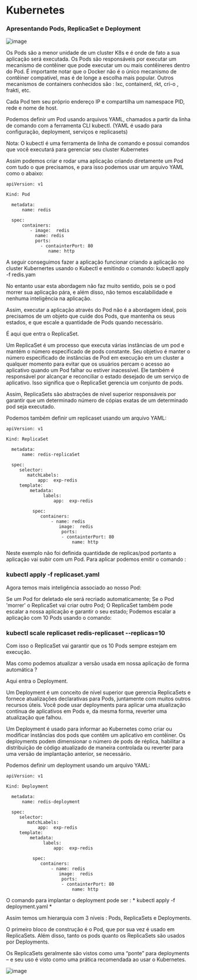 # Kubernetes

### Apresentando Pods, ReplicaSet e Deployment

![image](https://user-images.githubusercontent.com/77034798/215281845-96cce564-b716-434d-8e51-459bb5b5eb52.png)


Os Pods são a menor unidade de um cluster K8s e é onde de fato a sua aplicação  será executada.  Os Pods são responsáveis ​​por executar um mecanismo de contêiner que pode executar um ou mais contêineres dentro do Pod. É importante notar que o Docker não é o único mecanismo de contêiner compatível, mas é de longe a escolha mais popular. Outros mecanismos de containers conhecidos são : lxc, containerd, rkt, cri-o , frakti, etc.

Cada Pod tem seu próprio endereço IP e compartilha um namespace PID, rede e nome de host.

Podemos definir um Pod usando arquivos YAML, chamados a partir da linha de comando com a ferramenta CLI kubectl. (YAML é usado para configuração, deployment, serviços e replicasets)

Nota: O kubectl é uma ferramenta de linha de comando e possui comandos que você executará para gerenciar seu cluster Kubernetes

Assim podemos criar e rodar uma aplicação criando diretamente um Pod com tudo o que precisamos, e para isso podemos usar um arquivo YAML como o abaixo:

```
apiVersion: v1

Kind: Pod

  metadata:
      name: redis

  spec:
      containers:
         - image:  redis
           name: redis
           ports:
             - containterPort: 80
                name: http    
```
                
A seguir conseguimos fazer a aplicação funcionar criando a aplicação no cluster Kubernertes usando o Kubectl e emitindo o comando:  kubectl apply -f redis.yam

No entanto usar  esta abordagem não faz muito sentido, pois se o pod morrer sua aplicação pára, e além disso, não temos escalabilidade e nenhuma inteligência na aplicação.

Assim, executar a aplicação através do Pod não é a abordagem ideal, pois precisamos de um objeto que cuide dos Pods, que mantenha os seus estados, e que escale a quantidade de Pods quando necessário.

É aqui que entra o ReplicaSet.

Um ReplicaSet é um processo que executa várias instâncias de um pod e mantém o número especificado de pods constante. Seu objetivo é manter o número especificado de instâncias de Pod em execução em um cluster a qualquer momento para evitar que os usuários percam o acesso ao aplicativo quando um Pod falhar ou estiver inacessível. Ele também é responsável por alcançar e reconciliar o estado desejado de um serviço de aplicativo. Isso significa que o ReplicaSet gerencia um conjunto de pods.

Assim, ReplicaSets são abstrações de nível superior responsáveis ​​por garantir que um determinado número de cópias exatas de um determinado pod seja executado.

Podemos também definir um replicaset usando um arquivo YAML:

```
apiVersion: v1

Kind: ReplicaSet

  metadata:
      name: redis-replicaSet

  spec:
     selector:
        matchLabels:
            app:  exp-redis
     template:
         metadata:
              labels:
                  app:  exp-redis

          spec:
             containers:
                 - name: redis    
                    image:  redis
                     ports:
                     - containterPort: 80
                         name: http       

```
                
Neste exemplo não foi definida quantidade de replicas/pod portanto a aplicação vai subir com um Pod. Para aplicar podemos emitir o comando :

### kubectl apply -f replicaset.yaml 

Agora temos mais inteligência associado ao nosso Pod:

Se um Pod for deletado ele será recriado automaticamente;
Se o Pod 'morrer' o ReplicaSet vai criar outro Pod;
O ReplicaSet também pode escalar a nossa aplicação e garantir o seu estado;
Podemos escalar a aplicação com 10 Pods usando o comando:

### kubectl scale replicaset redis-replicaset --replicas=10

Com isso o ReplicaSet vai garantir que os 10 Pods sempre estejam em execução.

Mas como podemos atualizar a versão usada em nossa aplicação de forma automática ?

Aqui entra o Deployment.

Um Deployment é um conceito de nível superior que gerencia ReplicaSets e fornece atualizações declarativas para Pods, juntamente com muitos outros recursos úteis. Você pode usar deployments para aplicar uma atualização contínua de aplicativos em Pods e, da mesma forma, reverter uma atualização que falhou. 

Um Deployment é usado para informar ao Kubernetes como criar ou modificar instâncias dos pods que contêm um aplicativo em contêiner. Os deployments podem dimensionar o número de pods de réplica, habilitar a distribuição de código atualizado de maneira controlada ou reverter para uma versão de implantação anterior, se necessário.

Podemos definir um deployment usando um arquivo YAML:

```
apiVersion: v1

Kind: Deployment

  metadata:
      name: redis-deployment

  spec:
     selector:
        matchLabels:
            app:  exp-redis
     template:
         metadata:
              labels:
                  app:  exp-redis

          spec:
             containers:
                 - name: redis    
                    image:  redis
                     ports:
                     - containterPort: 80
                         name: http       
```

O comando para implantar o deployment pode ser : * kubectl apply -f deployment.yaml *

Assim temos um hierarquia com 3 níveis : Pods, ReplicaSets e Deployments.

O primeiro bloco de construção é o Pod, que por sua vez é usado em ReplicaSets. Além disso, tanto os pods quanto os ReplicaSets são usados ​​por Deployments.

Os ReplicaSets geralmente são vistos como uma “ponte” para deployments – e seu uso é visto como uma prática recomendada ao usar o Kubernetes.

![image](https://user-images.githubusercontent.com/77034798/215282167-c39243b7-0503-475d-80b2-c0a827ffb515.png)

                
                
